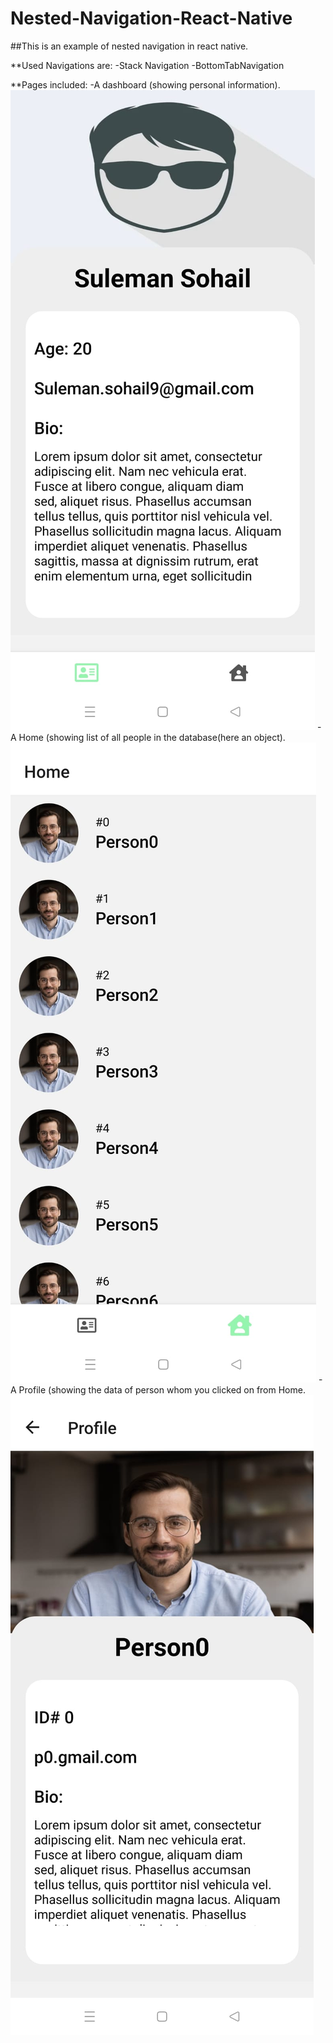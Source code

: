 # Nested-Navigation-React-Native
##This is an example of nested navigation in react native.

**Used Navigations are:
-Stack Navigation
-BottomTabNavigation

**Pages included:
-A dashboard (showing personal information).
![Design preview for the Dashboard Page](./DashboardPage.jpeg)
-A Home (showing list of all people in the database(here an object).
![Design preview for the Home Page](./HomePage.jpeg)
-A Profile (showing the data of person whom you clicked on from Home.
![Design preview for the Profile Page](./ProfilePage.jpeg)
